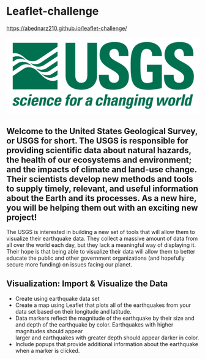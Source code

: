# Leaflet-challenge

https://abednarz210.github.io/leaflet-challenge/

![image](https://raw.githubusercontent.com/abednarz210/leaflet-challenge/main/Static/USGS.png)

## Welcome to the United States Geological Survey, or USGS for short. The USGS is responsible for providing scientific data about natural hazards, the health of our ecosystems and environment; and the impacts of climate and land-use change. Their scientists develop new methods and tools to supply timely, relevant, and useful information about the Earth and its processes. As a new hire, you will be helping them out with an exciting new project!
The USGS is interested in building a new set of tools that will allow them to visualize their earthquake data. They collect a massive amount of data from all over the world each day, but they lack a meaningful way of displaying it. Their hope is that being able to visualize their data will allow them to better educate the public and other government organizations (and hopefully secure more funding) on issues facing our planet.



## Visualization: Import & Visualize the Data

*  Create using earthquake data set
*  Create a map using Leaflet that plots all of the earthquakes from your data set based on their longitude and latitude.
*  Data markers reflect the magnitude of the earthquake by their size and and depth of the earthquake by color. Earthquakes with higher magnitudes should appear   
   larger and earthquakes with greater depth should appear darker in color. 
*  Include popups that provide additional information about the earthquake when a marker is clicked.




